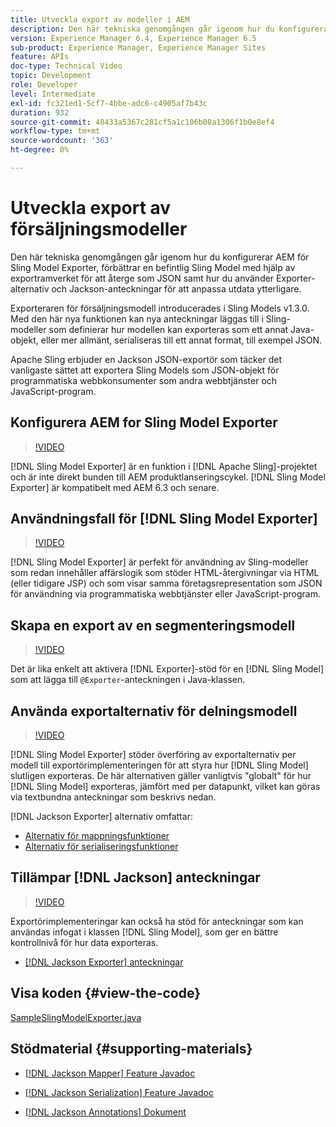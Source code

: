 ```yaml
---
title: Utveckla export av modeller i AEM
description: Den här tekniska genomgången går igenom hur du konfigurerar AEM för Sling Model Exporter, förbättrar en befintlig Sling Model med hjälp av exportramverket för att återge som JSON samt hur du använder Exporter-alternativ och Jackson-anteckningar för att anpassa utdata ytterligare.
version: Experience Manager 6.4, Experience Manager 6.5
sub-product: Experience Manager, Experience Manager Sites
feature: APIs
doc-type: Technical Video
topic: Development
role: Developer
level: Intermediate
exl-id: fc321ed1-5cf7-4bbe-adc6-c4905af7b43c
duration: 932
source-git-commit: 48433a5367c281cf5a1c106b08a1306f1b0e8ef4
workflow-type: tm+mt
source-wordcount: '363'
ht-degree: 0%

---
```


# Utveckla export av försäljningsmodeller

Den här tekniska genomgången går igenom hur du konfigurerar AEM för Sling Model Exporter, förbättrar en befintlig Sling Model med hjälp av exportramverket för att återge som JSON samt hur du använder Exporter-alternativ och Jackson-anteckningar för att anpassa utdata ytterligare.

Exporteraren för försäljningsmodell introducerades i Sling Models v1.3.0. Med den här nya funktionen kan nya anteckningar läggas till i Sling-modeller som definierar hur modellen kan exporteras som ett annat Java-objekt, eller mer allmänt, serialiseras till ett annat format, till exempel JSON.

Apache Sling erbjuder en Jackson JSON-exportör som täcker det vanligaste sättet att exportera Sling Models som JSON-objekt för programmatiska webbkonsumenter som andra webbtjänster och JavaScript-program.

## Konfigurera AEM for Sling Model Exporter

>[!VIDEO](https://video.tv.adobe.com/v/16862?quality=12&learn=on)

[!DNL Sling Model Exporter] är en funktion i [!DNL Apache Sling]-projektet och är inte direkt bunden till AEM produktlanseringscykel. [!DNL Sling Model Exporter] är kompatibelt med AEM 6.3 och senare.

## Användningsfall för [!DNL Sling Model Exporter]

>[!VIDEO](https://video.tv.adobe.com/v/16863?quality=12&learn=on)

[!DNL Sling Model Exporter] är perfekt för användning av Sling-modeller som redan innehåller affärslogik som stöder HTML-återgivningar via HTML (eller tidigare JSP) och som visar samma företagsrepresentation som JSON för användning via programmatiska webbtjänster eller JavaScript-program.

## Skapa en export av en segmenteringsmodell

>[!VIDEO](https://video.tv.adobe.com/v/16864?quality=12&learn=on)

Det är lika enkelt att aktivera [!DNL Exporter]-stöd för en [!DNL Sling Model] som att lägga till `@Exporter`-anteckningen i Java-klassen.

## Använda exportalternativ för delningsmodell

>[!VIDEO](https://video.tv.adobe.com/v/16865?quality=12&learn=on)

[!DNL Sling Model Exporter] stöder överföring av exportalternativ per modell till exportörimplementeringen för att styra hur [!DNL Sling Model] slutligen exporteras. De här alternativen gäller vanligtvis &quot;globalt&quot; för hur [!DNL Sling Model] exporteras, jämfört med per datapunkt, vilket kan göras via textbundna anteckningar som beskrivs nedan.

[!DNL Jackson Exporter] alternativ omfattar:

* [Alternativ för mappningsfunktioner](https://static.javadoc.io/com.fasterxml.jackson.core/jackson-databind/2.8.5/com/fasterxml/jackson/databind/MapperFeature.html)
* [Alternativ för serialiseringsfunktioner](https://static.javadoc.io/com.fasterxml.jackson.core/jackson-databind/2.8.5/com/fasterxml/jackson/databind/SerializationFeature.html)

## Tillämpar [!DNL Jackson] anteckningar

>[!VIDEO](https://video.tv.adobe.com/v/16866?quality=12&learn=on)

Exportörimplementeringar kan också ha stöd för anteckningar som kan användas infogat i klassen [!DNL Sling Model], som ger en bättre kontrollnivå för hur data exporteras.

* [[!DNL Jackson Exporter] anteckningar](https://github.com/FasterXML/jackson-annotations/wiki/Jackson-Annotations)

## Visa koden {#view-the-code}

[SampleSlingModelExporter.java](https://github.com/Adobe-Consulting-Services/acs-aem-samples/blob/master/core/src/main/java/com/adobe/acs/samples/models/SampleSlingModelExporter.java)

## Stödmaterial {#supporting-materials}

* [[!DNL Jackson Mapper] Feature Javadoc](https://static.javadoc.io/com.fasterxml.jackson.core/jackson-databind/2.8.5/com/fasterxml/jackson/databind/MapperFeature.html)
* [[!DNL Jackson Serialization] Feature Javadoc](https://static.javadoc.io/com.fasterxml.jackson.core/jackson-databind/2.8.5/com/fasterxml/jackson/databind/SerializationFeature.html)

* [[!DNL Jackson Annotations] Dokument](https://github.com/FasterXML/jackson-annotations/wiki/Jackson-Annotations)
